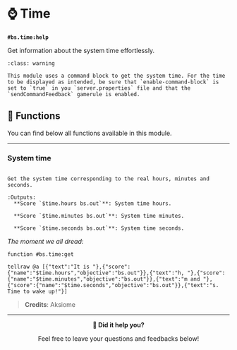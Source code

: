 # ⌚ Time

**`#bs.time:help`**

Get information about the system time effortlessly.

```{admonition} Enable command blocks
:class: warning

This module uses a command block to get the system time. For the time to be displayed as intended, be sure that `enable-command-block` is set to `true` in you `server.properties` file and that the `sendCommandFeedback` gamerule is enabled.
```

##  🔧 Functions

You can find below all functions available in this module.

---

###  System time

```{function} #bs.time:get

Get the system time corresponding to the real hours, minutes and seconds.

:Outputs:
  **Score `$time.hours bs.out`**: System time hours.

  **Score `$time.minutes bs.out`**: System time minutes.

  **Score `$time.seconds bs.out`**: System time seconds.
```

*The moment we all dread:*
```mcfunction
function #bs.time:get

tellraw @a [{"text":"It is "},{"score":{"name":"$time.hours","objective":"bs.out"}},{"text":"h, "},{"score":{"name":"$time.minutes","objective":"bs.out"}},{"text":"m and "},{"score":{"name":"$time.seconds","objective":"bs.out"}},{"text":"s. Time to wake up!"}]
```

> **Credits**: Aksiome

---

<div id="gs-comments" align=center>

**💬 Did it help you?**

Feel free to leave your questions and feedbacks below!

</div>
